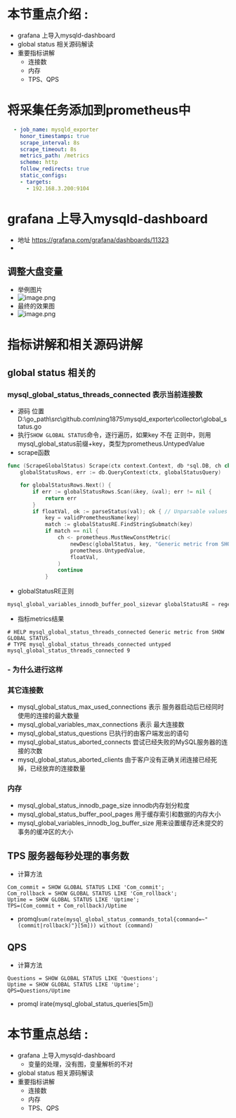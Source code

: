 # 本节重点介绍 :

- grafana 上导入mysqld-dashboard
- global status 相关源码解读
- 重要指标讲解
  - 连接数
  - 内存
  - TPS、QPS

# 将采集任务添加到prometheus中

```yaml
  - job_name: mysqld_exporter
    honor_timestamps: true
    scrape_interval: 8s
    scrape_timeout: 8s
    metrics_path: /metrics
    scheme: http
    follow_redirects: true
    static_configs:
    - targets:
      - 192.168.3.200:9104

```

# grafana 上导入mysqld-dashboard

- 地址 https://grafana.com/grafana/dashboards/11323
-

## 调整大盘变量

- 举例图片
- ![image.png](http://jutibolg.oss-cn-shenzhen.aliyuncs.com/908/1629511152000/112cf6b8f41449f68a1750667438a4c4.png)
- 最终的效果图
- ![image.png](http://jutibolg.oss-cn-shenzhen.aliyuncs.com/908/1629511152000/e066c9c75f9f422091c84ac3b4409b1f.png)

# 指标讲解和相关源码讲解

## global status 相关的

### mysql_global_status_threads_connected 表示当前连接数

- 源码 位置 D:\go_path\src\github.com\ning1875\mysqld_exporter\collector\global_status.go
- 执行`SHOW GLOBAL STATUS`命令，逐行遍历，如果key 不在 正则中，则用 mysql_global_status前缀+key，类型为prometheus.UntypedValue
- scrape函数

```go
func (ScrapeGlobalStatus) Scrape(ctx context.Context, db *sql.DB, ch chan<- prometheus.Metric, logger log.Logger) error {
	globalStatusRows, err := db.QueryContext(ctx, globalStatusQuery)

	for globalStatusRows.Next() {
		if err := globalStatusRows.Scan(&key, &val); err != nil {
			return err
		}
		if floatVal, ok := parseStatus(val); ok { // Unparsable values are silently skipped.
			key = validPrometheusName(key)
			match := globalStatusRE.FindStringSubmatch(key)
			if match == nil {
				ch <- prometheus.MustNewConstMetric(
					newDesc(globalStatus, key, "Generic metric from SHOW GLOBAL STATUS."),
					prometheus.UntypedValue,
					floatVal,
				)
				continue
			}
```

- globalStatusRE正则

```go
mysql_global_variables_innodb_buffer_pool_sizevar globalStatusRE = regexp.MustCompile(`^(com|handler|connection_errors|innodb_buffer_pool_pages|innodb_rows|performance_schema)_(.*)$`)

```

- 指标metrics结果

```shell
# HELP mysql_global_status_threads_connected Generic metric from SHOW GLOBAL STATUS.
# TYPE mysql_global_status_threads_connected untyped
mysql_global_status_threads_connected 9
```

### - 为什么进行这样

### 其它连接数

- mysql_global_status_max_used_connections   表示 服务器启动后已经同时使用的连接的最大数量
- mysql_global_variables_max_connections 表示 最大连接数
- mysql_global_status_questions 已执行的由客户端发出的语句
- mysql_global_status_aborted_connects 尝试已经失败的MySQL服务器的连接的次数
- mysql_global_status_aborted_clients 由于客户没有正确关闭连接已经死掉，已经放弃的连接数量

### 内存

- mysql_global_status_innodb_page_size innodb内存划分粒度
- mysql_global_status_buffer_pool_pages 用于缓存索引和数据的内存大小
- mysql_global_variables_innodb_log_buffer_size 用来设置缓存还未提交的事务的缓冲区的大小

## TPS 服务器每秒处理的事务数

- 计算方法

```shell
Com_commit = SHOW GLOBAL STATUS LIKE 'Com_commit'; 
Com_rollback = SHOW GLOBAL STATUS LIKE 'Com_rollback'; 
Uptime = SHOW GLOBAL STATUS LIKE 'Uptime'; 
TPS=(Com_commit + Com_rollback)/Uptime 
```

- promql`sum(rate(mysql_global_status_commands_total{command=~"(commit|rollback)"}[5m])) without (command)`

## QPS

- 计算方法

```shell
Questions = SHOW GLOBAL STATUS LIKE 'Questions'; 
Uptime = SHOW GLOBAL STATUS LIKE 'Uptime'; 
QPS=Questions/Uptime 
```

- promql irate(mysql_global_status_queries[5m])

# 本节重点总结 :

- grafana 上导入mysqld-dashboard
  - 变量的处理，没有图，变量解析的不对
- global status 相关源码解读
- 重要指标讲解
  - 连接数
  - 内存
  - TPS、QPS